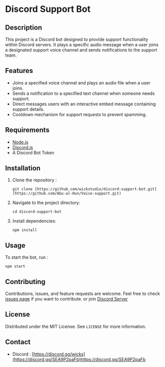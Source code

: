 # Discord Support Bot

## Description
This project is a Discord bot designed to provide support functionality within Discord servers. It plays a specific audio message when a user joins a designated support voice channel and sends notifications to the support team.

## Features
- Joins a specified voice channel and plays an audio file when a user joins.
- Sends a notification to a specified text channel when someone needs support.
- Direct messages users with an interactive embed message containing support details.
- Cooldown mechanism for support requests to prevent spamming.

## Requirements
- [Node.js](https://nodejs.org/)
- [Discord.js](https://discord.js.org/#/)
- A Discord Bot Token

## Installation
1. Clone the repository :
   ```
   git clone [https://github.com/wickstudio/discord-support-bot.git](https://github.com/Abu-al-Hun/Voice-support.git)
   ```
2. Navigate to the project directory:
   ```
   cd discord-support-bot
   ```
3. Install dependencies:
   ```
   npm install
   ```

## Usage
To start the bot, run :
```
npm start
```

## Contributing
Contributions, issues, and feature requests are welcome. Feel free to check [issues page]([link-to-your-issues-page](https://github.com/wickstudio/Discord-Support-Bot/issues)) if you want to contribute. or join [Discord Server](https://discord.gg/wicks)

## License
Distributed under the MIT License. See `LICENSE` for more information.

## Contact

- Discord : [https://discord.gg/wicks](https://discord.gg/SEA9P2paFb)https://discord.gg/SEA9P2paFb
